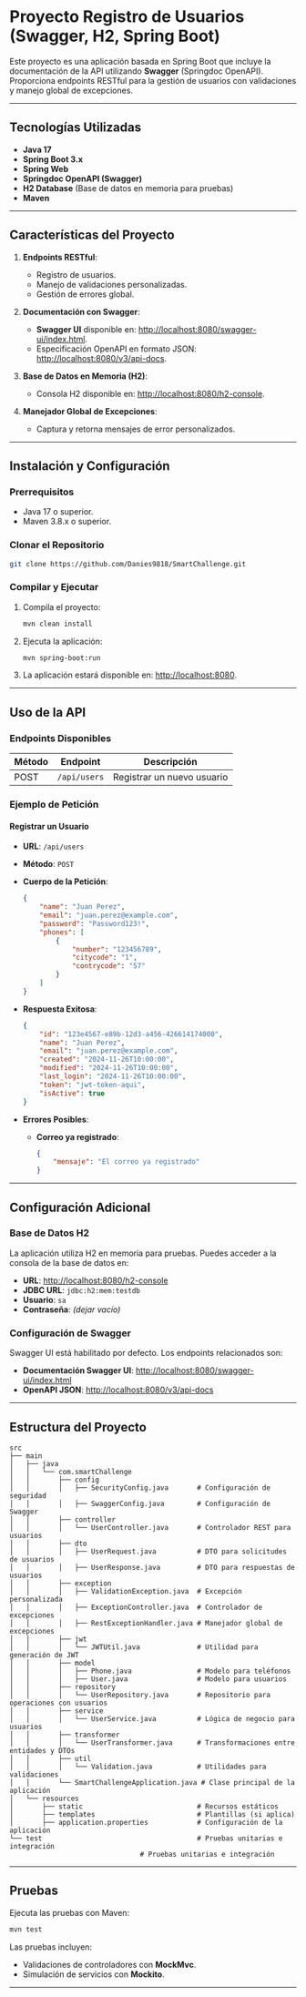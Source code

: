 
# **Proyecto Registro de Usuarios (Swagger, H2, Spring Boot)**

Este proyecto es una aplicación basada en Spring Boot que incluye la documentación de la API utilizando **Swagger** (Springdoc OpenAPI). Proporciona endpoints RESTful para la gestión de usuarios con validaciones y manejo global de excepciones.

---

## **Tecnologías Utilizadas**

- **Java 17**
- **Spring Boot 3.x**
- **Spring Web**
- **Springdoc OpenAPI (Swagger)**
- **H2 Database** (Base de datos en memoria para pruebas)
- **Maven**

---

## **Características del Proyecto**

1. **Endpoints RESTful**:
    - Registro de usuarios.
    - Manejo de validaciones personalizadas.
    - Gestión de errores global.

2. **Documentación con Swagger**:
    - **Swagger UI** disponible en: [http://localhost:8080/swagger-ui/index.html](http://localhost:8080/swagger-ui/index.html).
    - Especificación OpenAPI en formato JSON: [http://localhost:8080/v3/api-docs](http://localhost:8080/v3/api-docs).

3. **Base de Datos en Memoria (H2)**:
    - Consola H2 disponible en: [http://localhost:8080/h2-console](http://localhost:8080/h2-console).

4. **Manejador Global de Excepciones**:
    - Captura y retorna mensajes de error personalizados.

---

## **Instalación y Configuración**

### **Prerrequisitos**
- Java 17 o superior.
- Maven 3.8.x o superior.

### **Clonar el Repositorio**
```bash
git clone https://github.com/Danies9818/SmartChallenge.git
```

### **Compilar y Ejecutar**
1. Compila el proyecto:
   ```bash
   mvn clean install
   ```

2. Ejecuta la aplicación:
   ```bash
   mvn spring-boot:run
   ```

3. La aplicación estará disponible en: [http://localhost:8080](http://localhost:8080).

---

## **Uso de la API**

### **Endpoints Disponibles**

| Método | Endpoint           | Descripción                      |
|--------|--------------------|----------------------------------|
| POST   | `/api/users`       | Registrar un nuevo usuario       | |

### **Ejemplo de Petición**

#### **Registrar un Usuario**
- **URL**: `/api/users`
- **Método**: `POST`
- **Cuerpo de la Petición**:
  ```json
  {
      "name": "Juan Perez",
      "email": "juan.perez@example.com",
      "password": "Password123!",
      "phones": [
          {
              "number": "123456789",
              "citycode": "1",
              "contrycode": "57"
          }
      ]
  }
  ```
- **Respuesta Exitosa**:
  ```json
  {
      "id": "123e4567-e89b-12d3-a456-426614174000",
      "name": "Juan Perez",
      "email": "juan.perez@example.com",
      "created": "2024-11-26T10:00:00",
      "modified": "2024-11-26T10:00:00",
      "last_login": "2024-11-26T10:00:00",
      "token": "jwt-token-aqui",
      "isActive": true
  }
  ```

- **Errores Posibles**:
    - **Correo ya registrado**:
      ```json
      {
          "mensaje": "El correo ya registrado"
      }
      ```

---

## **Configuración Adicional**

### **Base de Datos H2**
La aplicación utiliza H2 en memoria para pruebas. Puedes acceder a la consola de la base de datos en:
- **URL**: [http://localhost:8080/h2-console](http://localhost:8080/h2-console)
- **JDBC URL**: `jdbc:h2:mem:testdb`
- **Usuario**: `sa`
- **Contraseña**: *(dejar vacío)*

### **Configuración de Swagger**
Swagger UI está habilitado por defecto. Los endpoints relacionados son:
- **Documentación Swagger UI**: [http://localhost:8080/swagger-ui/index.html](http://localhost:8080/swagger-ui/index.html)
- **OpenAPI JSON**: [http://localhost:8080/v3/api-docs](http://localhost:8080/v3/api-docs)

---

## **Estructura del Proyecto**

```plaintext
src
├── main
│   ├── java
│   │   └── com.smartChallenge
│   │       ├── config
│   │       │   ├── SecurityConfig.java       # Configuración de seguridad
│   │       │   ├── SwaggerConfig.java        # Configuración de Swagger
│   │       ├── controller
│   │       │   └── UserController.java       # Controlador REST para usuarios
│   │       ├── dto
│   │       │   ├── UserRequest.java          # DTO para solicitudes de usuarios
│   │       │   ├── UserResponse.java         # DTO para respuestas de usuarios
│   │       ├── exception
│   │       │   ├── ValidationException.java  # Excepción personalizada
│   │       │   ├── ExceptionController.java  # Controlador de excepciones
│   │       │   ├── RestExceptionHandler.java # Manejador global de excepciones
│   │       ├── jwt
│   │       │   └── JWTUtil.java              # Utilidad para generación de JWT
│   │       ├── model
│   │       │   ├── Phone.java                # Modelo para teléfonos
│   │       │   ├── User.java                 # Modelo para usuarios
│   │       ├── repository
│   │       │   └── UserRepository.java       # Repositorio para operaciones con usuarios
│   │       ├── service
│   │       │   └── UserService.java          # Lógica de negocio para usuarios
│   │       ├── transformer
│   │       │   └── UserTransformer.java      # Transformaciones entre entidades y DTOs
│   │       ├── util
│   │       │   └── Validation.java           # Utilidades para validaciones
│   │       └── SmartChallengeApplication.java # Clase principal de la aplicación
│   └── resources
│       ├── static                            # Recursos estáticos
│       ├── templates                         # Plantillas (si aplica)
│       ├── application.properties            # Configuración de la aplicación
└── test                                      # Pruebas unitarias e integración
                                # Pruebas unitarias e integración
```

---

## **Pruebas**

Ejecuta las pruebas con Maven:
```bash
mvn test
```

Las pruebas incluyen:
- Validaciones de controladores con **MockMvc**.
- Simulación de servicios con **Mockito**.

---


